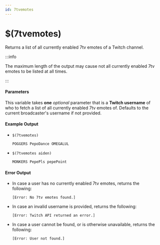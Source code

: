 ```yaml
---
id: 7tvemotes
---
```


# $(7tvemotes)

Returns a list of all currently enabled 7tv emotes of a Twitch channel.

:::info

The maximum length of the output may cause not all currently enabled 7tv emotes to be listed at all times.

:::

#### Parameters

This variable takes **one** *optional* parameter that is a **Twitch username** of who to fetch a list of all currently enabled 7tv emotes of. Defaults to the current broadcaster's username if not provided.

#### Example Output

* `$(7tvemotes)`

    ```
    POGGERS PepoDance OMEGALUL
    ```

* `$(7tvemotes aiden)`

    ```
    MONKERS PepePls pepePoint
    ```

#### Error Output

* In case a user has no currently enabled 7tv emotes, returns the following:

    ```
    [Error: No 7tv emotes found.]
    ```

* In case an invalid username is provided, returns the following:

    ```
    [Error: Twitch API returned an error.]
    ```

* In case a user cannot be found, or is otherwise unavailable, returns the following:

    ```
    [Error: User not found.]
    ```
